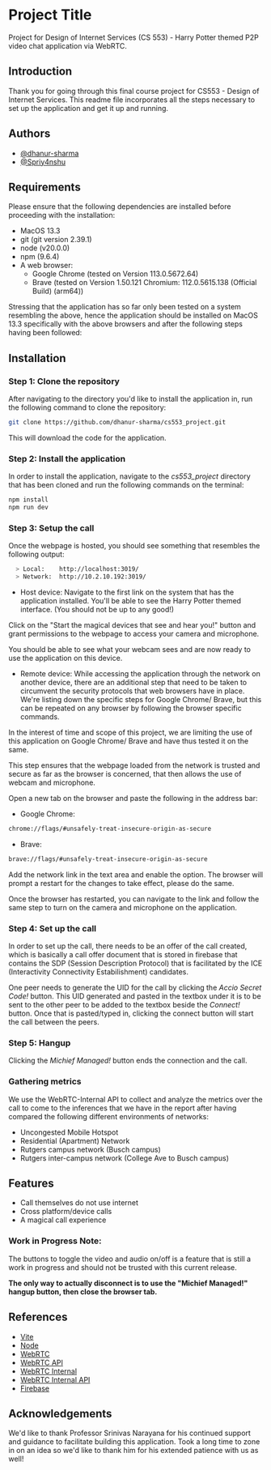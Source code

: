 
# Project Title

Project for Design of Internet Services (CS 553) - Harry Potter themed P2P video chat application via WebRTC.

## Introduction

Thank you for going through this final course project for CS553 - Design of Internet Services.
This readme file incorporates all the steps necessary to set up the application and get it up and running.

## Authors

- [@dhanur-sharma](https://github.com/dhanur-sharma)
- [@Spriy4nshu](https://github.com/Spriy4nshu)


## Requirements
Please ensure that the following dependencies are installed before proceeding with the installation:
- MacOS 13.3
- git (git version 2.39.1)
- node (v20.0.0)
- npm (9.6.4)
- A web browser:
    - Google Chrome (tested on Version 113.0.5672.64)
    - Brave (tested on Version 1.50.121 Chromium: 112.0.5615.138 (Official Build) (arm64))

Stressing that the application has so far only been tested on a system resembling the above, hence the application should be installed on MacOS 13.3 specifically with the above browsers and after the following steps having been followed:

## Installation
### Step 1: Clone the repository
After navigating to the directory you'd like to install the application in, run the following command to clone the repository:

```bash
git clone https://github.com/dhanur-sharma/cs553_project.git
```

This will download the code for the application.

### Step 2: Install the application
In order to install the application, navigate to the *cs553_project* directory that has been cloned and run the following commands on the terminal:

```bash
npm install
npm run dev
```

### Step 3: Setup the call
Once the webpage is hosted, you should see something that resembles the following output:
```bash
  > Local:    http://localhost:3019/
  > Network:  http://10.2.10.192:3019/
```

- Host device:
Navigate to the first link on the system that has the application installed. You'll be able to see the Harry Potter themed interface. (You should not be up to any good!)

Click on the "Start the magical devices that see and hear you!" button and grant permissions to the webpage to access your camera and microphone.

You should be able to see what your webcam sees and are now ready to use the application on this device.


- Remote device:
While accessing the application through the network on another device, there are an additional step that need to be taken to circumvent the security protocols that web browsers have in place.
We're listing down the specific steps for Google Chrome/ Brave, but this can be repeated on any browser by following the browser specific commands.

In the interest of time and scope of this project, we are limiting the use of this application on Google Chrome/ Brave and have thus tested it on the same.

This step ensures that the webpage loaded from the network is trusted and secure as far as the browser is concerned, that then allows the use of webcam and microphone.

Open a new tab on the browser and paste the following in the address bar:

- Google Chrome:
```bash
chrome://flags/#unsafely-treat-insecure-origin-as-secure
```

- Brave:
```bash
brave://flags/#unsafely-treat-insecure-origin-as-secure
```

Add the network link in the text area and enable the option. The browser will prompt a restart for the changes to take effect, please do the same.

Once the browser has restarted, you can navigate to the link and follow the same step to turn on the camera and microphone on the application.

### Step 4: Set up the call
In order to set up the call, there needs to be an offer of the call created, which is basically a call offer document that is stored in firebase that contains the SDP (Session Description Protocol) that is facilitated by the ICE (Interactivity Connectivity Estabilishment) candidates.

One peer needs to generate the UID for the call by clicking the *Accio Secret Code!* button.
This UID generated and pasted in the textbox under it is to be sent to the other peer to be added to the textbox beside the *Connect!* button. Once that is pasted/typed in, clicking the connect button will start the call between the peers.

### Step 5: Hangup
Clicking the *Michief Managed!* button ends the connection and the call.

### Gathering metrics
We use the WebRTC-Internal API to collect and analyze the metrics over the call to come to the inferences that we have in the report after having compared the following different environments of networks:

- Uncongested Mobile Hotspot
- Residential (Apartment) Network
- Rutgers campus network (Busch campus)
- Rutgers inter-campus network (College Ave to Busch campus)

## Features

- Call themselves do not use internet
- Cross platform/device calls
- A magical call experience

### Work in Progress Note:
The buttons to toggle the video and audio on/off is a feature that is still a work in progress and should not be trusted with this current release.

**The only way to actually disconnect is to use the "Michief Managed!" hangup button, then close the browser tab.**
## References

 - [Vite](https://vitejs.dev/guide/why.html)
 - [Node](https://nodejs.org/en/docs)
 - [WebRTC](https://codelabs.developers.google.com/codelabs/webrtc-web#0)
 - [WebRTC API](https://developer.mozilla.org/en-US/docs/Web/API/WebRTC_API)
 - [WebRTC Internal](https://developer.mozilla.org/en-US/docs/Web/API/Media_Capture_and_Streams_API)
 - [WebRTC Internal API](https://testrtc.com/webrtc-internals-documentation/)
 - [Firebase](https://firebase.google.com/docs)

## Acknowledgements
We'd like to thank Professor Srinivas Narayana for his continued support and guidance to facilitate building this application.
Took a long time to zone in on an idea so we'd like to thank him for his extended patience with us as well!